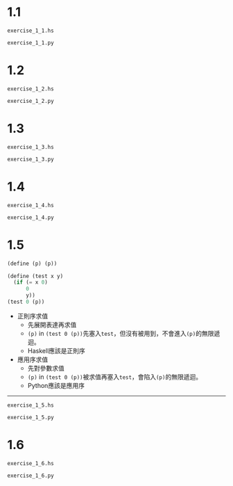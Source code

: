 # 1.1

```include haskell
exercise_1_1.hs
```

```include python
exercise_1_1.py
```

# 1.2

```include haskell
exercise_1_2.hs
```

```include python
exercise_1_2.py
```

# 1.3

```include haskell
exercise_1_3.hs
```

```include python
exercise_1_3.py
```
# 1.4

```include haskell
exercise_1_4.hs
```

```include python
exercise_1_4.py
```
# 1.5

```scheme
(define (p) (p))

(define (test x y)
  (if (= x 0)
      0
      y))
(test 0 (p))
```

* 正則序求值
    * 先展開表達再求值
    * `(p)` in `(test 0 (p))`先塞入`test`，但沒有被用到，不會進入`(p)`的無限遞迴。
    * Haskell應該是正則序
* 應用序求值
    * 先對參數求值
    * `(p)` in `(test 0 (p))`被求值再塞入`test`，會陷入`(p)`的無限遞迴。
    * Python應該是應用序

----

```include haskell
exercise_1_5.hs
```

```include python
exercise_1_5.py
```
# 1.6

```include haskell
exercise_1_6.hs
```

```include python
exercise_1_6.py
```


